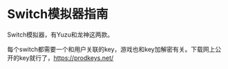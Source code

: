 # Switch模拟器指南



Switch模拟器，有Yuzu和龙神这两款。

每个switch都需要一个和用户关联的key，游戏也和key加解密有关。下载网上公开的key就行了，https://prodkeys.net/